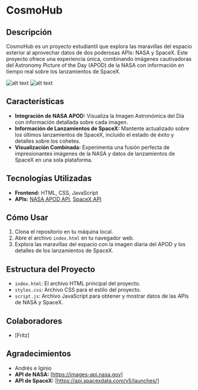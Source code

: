 # CosmoHub

## Descripción
CosmoHub es un proyecto estudiantil que explora las maravillas del espacio exterior al aprovechar datos de dos poderosas APIs: NASA y SpaceX. Este proyecto ofrece una experiencia única, combinando imágenes cautivadoras del Astronomy Picture of the Day (APOD) de la NASA con información en tiempo real sobre los lanzamientos de SpaceX.

![alt text](https://ih1.redbubble.net/image.4680922817.0373/ur,pin_small_front,square,1000x1000.jpg)
![alt text](http://akpsi-umdearborn.org/wp-content/uploads/2019/03/spacex-logo.jpg)


## Características
- **Integración de NASA APOD:** Visualiza la Imagen Astronómica del Día con información detallada sobre cada imagen.
- **Información de Lanzamientos de SpaceX:** Mantente actualizado sobre los últimos lanzamientos de SpaceX, incluido el estado de éxito y detalles sobre los cohetes.
- **Visualización Combinada:** Experimenta una fusión perfecta de impresionantes imágenes de la NASA y datos de lanzamientos de SpaceX en una sola plataforma.


## Tecnologías Utilizadas
- **Frontend:** HTML, CSS, JavaScript
- **APIs:** [NASA APOD API](https://images-api.nasa.gov), [SpaceX API](https://api.spacexdata.com/v5/launches/)

## Cómo Usar
1. Clona el repositorio en tu máquina local.
2. Abre el archivo `index.html` en tu navegador web.
3. Explora las maravillas del espacio con la imagen diaria del APOD y los detalles de los lanzamientos de SpaceX.

## Estructura del Proyecto
- `index.html`: El archivo HTML principal del proyecto.
- `styles.css`: Archivo CSS para el estilo del proyecto.
- `script.js`: Archivo JavaScript para obtener y mostrar datos de las APIs de NASA y SpaceX.

## Colaboradores
- [Fritz]

## Agradecimientos
- Andrés e Iginio
- **API de NASA:** [https://images-api.nasa.gov]
- **API de SpaceX:** [https://api.spacexdata.com/v5/launches/]
